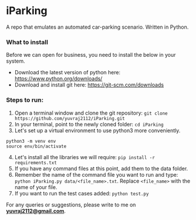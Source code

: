 # iParking
A repo that emulates an automated car-parking scenario. Written in Python.

### What to install
Before we can open for business, you need to install the below in your system.
* Download the latest version of python here: https://www.python.org/downloads/
* Download and install git here: https://git-scm.com/downloads

### Steps to run:

1. Open a terminal window and clone the git repository: `git clone https://github.com/yuvraj2112/iParking.git`
2. In your terminal, point to the newly cloned folder: `cd iParking`
3. Let's set up a virtual environment to use python3 more conveniently.
```
python3 -m venv env
source env/bin/activate
```
4. Let's install all the libraries we will require: `pip install -r requirements.txt`
5. If you have any command files at this point, add them to the data folder.
6. Remember the name of the command file you want to run and type: `python iParking.py data/<file_name>.txt`. Replace `<file_name>` with the name of your file.
7. If you want to run the test cases added: `python test.py`

For any queries or suggestions, please write to me on **yuvraj2112@gmail.com**.

